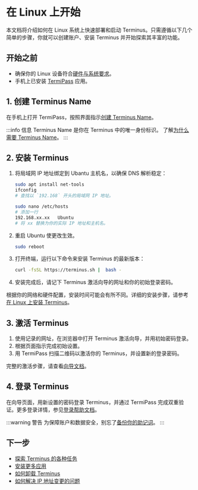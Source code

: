 
# 在 Linux 上开始

本文档将介绍如何在 Linux 系统上快速部署和启动 Terminus。只需遵循以下几个简单的步骤，你就可以创建账户、安装 Terminus 并开始探索其丰富的功能。

## 开始之前

- 确保你的 Linux 设备符合[硬件与系统要求](../getting-started/index.md#硬件与系统要求)。
- 手机上已安装 [TermiPass](../../../how-to/termipass/overview.md#download-termipass) 应用。

## 1. 创建 Terminus Name

在手机上打开 TermiPass，按照界面指示[创建 Terminus Name](../../../how-to/termipass/account/#create-terminus-name)。

:::info 信息
Terminus Name 是你在 Terminus 中的唯一身份标识。
了解[为什么需要 Terminus Name](../../../../overview/terminus/terminus-name.md#为什么需要-terminus-name)。
:::

## 2. 安装 Terminus

1. 将局域网 IP 地址绑定到 Ubantu 主机名，以确保 DNS 解析稳定：

   ```bash
   sudo apt install net-tools
   ifconfig
   # 查找以 `192.168` 开头的局域网 IP 地址。
   ```
   
   ```bash
   sudo nano /etc/hosts
   # 添加一行
   192.168.xx.xx   Ubuntu 
   # 将 xx 替换为你的实际 IP 地址和主机名。
   ```

2. 重启 Ubuntu 使更改生效。
   
   ```bash
   sudo reboot
   ```

3. 打开终端，运行以下命令来安装 Terminus 的最新版本：

   ```sh
   curl -fsSL https://terminus.sh |  bash -
   ```

4. 安装完成后，请记下 Terminus 激活向导的网址和你的初始登录密码。

根据你的网络和硬件配置，安装时间可能会有所不同。详细的安装步骤，请参考 [在 Linux 上安装 Terminus](../../../how-to/terminus/setup/install/linux.md)。

## 3. 激活 Terminus

1. 使用记录的网址，在浏览器中打开 Terminus 激活向导，并用初始密码登录。
2. 根据页面指示完成初始设置。
3. 用 TermiPass 扫描二维码以激活你的 Terminus，并设置新的登录密码。

完整的激活步骤，请查看[向导文档](../../../how-to/terminus/setup/wizard.md)。

## 4. 登录 Terminus

在向导页面，用新设置的密码登录 Terminus，并通过 TermiPass 完成双重验证。更多登录详情，参见[登录帮助文档](../../../how-to/terminus/setup/login.md)。

:::warning 警告
为保障账户和数据安全，别忘了[备份你的助记词](../../../how-to/termipass/account/index.md#backup-mnemonic-phrase.md)。
:::

## 下一步
- [探索 Terminus 的各种任务](../../../how-to/terminus/)
- [安装更多应用](../../../how-to/terminus/market/index.md#install-applications)
- [如何卸载 Terminus](../../../developer/develop/advanced/cli.md#terminus-uninstallation-script)
- [如何解决 IP 地址变更的问题](../../../developer/develop/advanced/cli.md#resolve-ip-change-issue)
